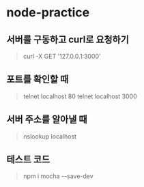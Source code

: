 # node-practice

## 서버를 구동하고 curl로 요청하기

> curl -X GET '127.0.0.1:3000'


## 포트를 확인할 때

> telnet localhost 80
> telnet localhost 3000


## 서버 주소를 알아낼 때

> nslookup localhost


## 테스트 코드

> npm i mocha --save-dev

